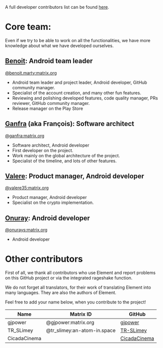 A full developer contributors list can be found [here](https://github.com/vector-im/element-android/graphs/contributors).

# Core team:

Even if we try to be able to work on all the functionalities, we have more knowledge about what we have developed ourselves.

## [Benoit](https://github.com/bmarty): Android team leader

[@benoit.marty:matrix.org](https://matrix.to/#/@benoit.marty:matrix.org)
- Android team leader and project leader, Android developer, GitHub community manager.
- Specialist of the account creation, and many other fun features.
- Reviewing and polishing developed features, code quality manager, PRs reviewer, GitHub community manager.
- Release manager on the Play Store

## [Ganfra](https://github.com/ganfra) (aka François): Software architect

[@ganfra:matrix.org](https://matrix.to/#/@ganfra:matrix.org)
- Software architect, Android developer
- First developer on the project.
- Work mainly on the global architecture of the project.
- Specialist of the timeline, and lots of other features.

## [Valere](https://github.com/BillCarsonFr): Product manager, Android developer

[@valere35:matrix.org](https://matrix.to/#/@valere35:matrix.org)
- Product manager, Android developer
- Specialist on the crypto implementation.

## [Onuray](https://github.com/onurays): Android developer

[@onurays:matrix.org](https://matrix.to/#/@onurays:matrix.org)
- Android developer

# Other contributors

First of all, we thank all contributors who use Element and report problems on this GitHub project or via the integrated rageshake function.

We do not forget all translators, for their work of translating Element into many languages. They are also the authors of Element.

Feel free to add your name below, when you contribute to the project!

Name         | Matrix ID                   | GitHub
-------------|-----------------------------|--------------------------------------
gjpower      | @gjpower:matrix.org         | [gjpower](https://github.com/gjpower)
TR_SLimey    | @tr_slimey:an-atom-in.space | [TR-SLimey](https://github.com/TR-SLimey)
CicadaCinema |                             | [CicadaCinema](https://github.com/CicadaCinema)
